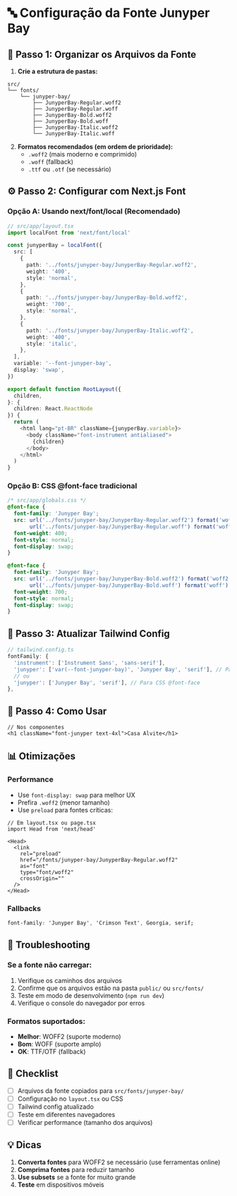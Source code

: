 # 🔤 Configuração da Fonte Junyper Bay

## 📁 Passo 1: Organizar os Arquivos da Fonte

1. **Crie a estrutura de pastas:**
```
src/
└── fonts/
    └── junyper-bay/
        ├── JunyperBay-Regular.woff2
        ├── JunyperBay-Regular.woff
        ├── JunyperBay-Bold.woff2
        ├── JunyperBay-Bold.woff
        ├── JunyperBay-Italic.woff2
        └── JunyperBay-Italic.woff
```

2. **Formatos recomendados (em ordem de prioridade):**
   - `.woff2` (mais moderno e comprimido)
   - `.woff` (fallback)
   - `.ttf` ou `.otf` (se necessário)

## ⚙️ Passo 2: Configurar com Next.js Font

### Opção A: Usando next/font/local (Recomendado)

```typescript
// src/app/layout.tsx
import localFont from 'next/font/local'

const junyperBay = localFont({
  src: [
    {
      path: '../fonts/junyper-bay/JunyperBay-Regular.woff2',
      weight: '400',
      style: 'normal',
    },
    {
      path: '../fonts/junyper-bay/JunyperBay-Bold.woff2',
      weight: '700',
      style: 'normal',
    },
    {
      path: '../fonts/junyper-bay/JunyperBay-Italic.woff2',
      weight: '400',
      style: 'italic',
    },
  ],
  variable: '--font-junyper-bay',
  display: 'swap',
})

export default function RootLayout({
  children,
}: {
  children: React.ReactNode
}) {
  return (
    <html lang="pt-BR" className={junyperBay.variable}>
      <body className="font-instrument antialiased">
        {children}
      </body>
    </html>
  )
}
```

### Opção B: CSS @font-face tradicional

```css
/* src/app/globals.css */
@font-face {
  font-family: 'Junyper Bay';
  src: url('../fonts/junyper-bay/JunyperBay-Regular.woff2') format('woff2'),
       url('../fonts/junyper-bay/JunyperBay-Regular.woff') format('woff');
  font-weight: 400;
  font-style: normal;
  font-display: swap;
}

@font-face {
  font-family: 'Junyper Bay';
  src: url('../fonts/junyper-bay/JunyperBay-Bold.woff2') format('woff2'),
       url('../fonts/junyper-bay/JunyperBay-Bold.woff') format('woff');
  font-weight: 700;
  font-style: normal;
  font-display: swap;
}
```

## 🎨 Passo 3: Atualizar Tailwind Config

```typescript
// tailwind.config.ts
fontFamily: {
  'instrument': ['Instrument Sans', 'sans-serif'],
  'junyper': ['var(--font-junyper-bay)', 'Junyper Bay', 'serif'], // Para next/font
  // ou
  'junyper': ['Junyper Bay', 'serif'], // Para CSS @font-face
},
```

## 🚀 Passo 4: Como Usar

```tsx
// Nos componentes
<h1 className="font-junyper text-4xl">Casa Alvite</h1>
```

## 📊 Otimizações

### Performance
- Use `font-display: swap` para melhor UX
- Prefira `.woff2` (menor tamanho)
- Use `preload` para fontes críticas:

```tsx
// Em layout.tsx ou page.tsx
import Head from 'next/head'

<Head>
  <link
    rel="preload"
    href="/fonts/junyper-bay/JunyperBay-Regular.woff2"
    as="font"
    type="font/woff2"
    crossOrigin=""
  />
</Head>
```

### Fallbacks
```css
font-family: 'Junyper Bay', 'Crimson Text', Georgia, serif;
```

## 🔧 Troubleshooting

### Se a fonte não carregar:
1. Verifique os caminhos dos arquivos
2. Confirme que os arquivos estão na pasta `public/` ou `src/fonts/`
3. Teste em modo de desenvolvimento (`npm run dev`)
4. Verifique o console do navegador por erros

### Formatos suportados:
- **Melhor**: WOFF2 (suporte moderno)
- **Bom**: WOFF (suporte amplo)
- **OK**: TTF/OTF (fallback)

## 📝 Checklist

- [ ] Arquivos da fonte copiados para `src/fonts/junyper-bay/`
- [ ] Configuração no `layout.tsx` ou CSS
- [ ] Tailwind config atualizado
- [ ] Teste em diferentes navegadores
- [ ] Verificar performance (tamanho dos arquivos)

## 💡 Dicas

1. **Converta fontes** para WOFF2 se necessário (use ferramentas online)
2. **Comprima fontes** para reduzir tamanho
3. **Use subsets** se a fonte for muito grande
4. **Teste** em dispositivos móveis 